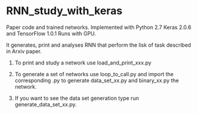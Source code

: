 # RNN_study_with_keras
Paper code and trained networks.
Implemented with Python 2.7 Keras 2.0.6 and TensorFlow 1.0.1
Runs with GPU.

It generates, print and analyses RNN that perform the lisk of task described in Arxiv paper.

1) To print and study a  network use load_and_print_xxx.py

2) To generate a set of networks use loop_to_call.py and import the corresponding .py to generate data_set_xx.py and binary_xx.py the network.

3) If you want to see the data set generation type run generate_data_set_xx.py. 
